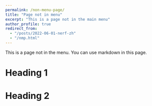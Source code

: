 ```yaml
---
permalink: /non-menu-page/
title: "Page not in menu"
excerpt: "This is a page not in the main menu"
author_profile: true
redirect_from: 
  - "/posts/2022-06-01-nerf-zh"
  - "/nmp.html"
---
```


This is a page not in the menu. You can use markdown in this page.

Heading 1
======

Heading 2
======
